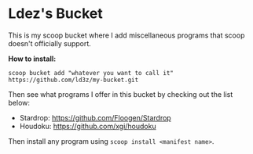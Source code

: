 # Ldez's Bucket
This is my scoop bucket where I add miscellaneous programs that scoop doesn't officially support.

**How to install:**

    scoop bucket add "whatever you want to call it" https://github.com/ld3z/my-bucket.git
Then see what programs I offer in this bucket by checking out the list below:

 - Stardrop: https://github.com/Floogen/Stardrop
 - Houdoku: https://github.com/xgi/houdoku

Then install any program using `scoop install <manifest name>`.